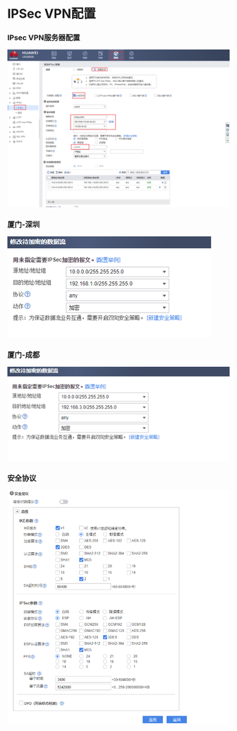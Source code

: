 # IPSec VPN配置



### **IPsec VPN服务器配置**

![image-20240424101916485](https://raw.githubusercontent.com/joshzhong66/Pibced/main/blog-images/2024/04/24/c14f71730f448bf75351b573c0f1f381-image-20240424101916485-6944c8.png)



### **厦门-深圳**

![image-20240424101941749](https://raw.githubusercontent.com/joshzhong66/Pibced/main/blog-images/2024/04/24/8776f4d83ff46b2f1b34c2a9ac1fdfcd-image-20240424101941749-ff38d5.png)



### **厦门-成都**

![image-20240424101947114](https://raw.githubusercontent.com/joshzhong66/Pibced/main/blog-images/2024/04/24/7897a20caf8d05bcf0bd98d2b56fb846-image-20240424101947114-497157.png)



### **安全协议**

![image-20240424101957319](https://raw.githubusercontent.com/joshzhong66/Pibced/main/blog-images/2024/04/24/0a5976798329395ebd58878390ff0fd0-image-20240424101957319-256211.png)

